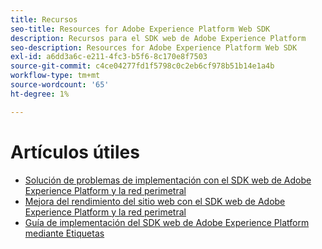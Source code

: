 ```yaml
---
title: Recursos
seo-title: Resources for Adobe Experience Platform Web SDK
description: Recursos para el SDK web de Adobe Experience Platform
seo-description: Resources for Adobe Experience Platform Web SDK
exl-id: a6dd3a6c-e211-4fc3-b5f6-8c170e8f7503
source-git-commit: c4ce04277fd1f5798c0c2eb6cf978b51b14e1a4b
workflow-type: tm+mt
source-wordcount: '65'
ht-degree: 1%

---
```


# Artículos útiles

* [Solución de problemas de implementación con el SDK web de Adobe Experience Platform y la red perimetral](https://medium.com/adobetech/solving-implementation-pain-points-with-adobe-experience-platform-web-sdk-and-edge-network-880b635e6819)
* [Mejora del rendimiento del sitio web con el SDK web de Adobe Experience Platform y la red perimetral](https://medium.com/adobetech/boosting-website-performance-with-adobe-experience-platform-web-sdk-and-edge-network-329fcf70fdf9)
* [Guía de implementación del SDK web de Adobe Experience Platform mediante Etiquetas](https://experienceleague.adobe.com/docs/platform-learn/implement-web-sdk/overview.html?lang=en)
